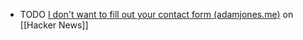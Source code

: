 - TODO [I don't want to fill out your contact form (adamjones.me)](https://news.ycombinator.com/item?id=40256868) on [[Hacker News]]